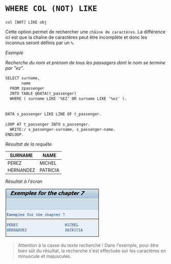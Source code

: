 # **`WHERE COL (NOT) LIKE`**

```JS
col [NOT] LIKE obj
```

Cette option permet de rechercher une `châine de caractères`. La différence ici est que la chaîne de caractères peut être incomplète et donc les inconnus seront définis par un `%`.

_Exemple_

_Recherche du nom et prénom de tous les passagers dont le nom se termine par "ez"._

```JS
SELECT surname,
       name
  FROM zpassenger
  INTO TABLE @DATA(t_passenger)
  WHERE ( surname LIKE '%EZ' OR surname LIKE '%ez' ).


DATA s_passenger LIKE LINE OF t_passenger.

LOOP AT t_passenger INTO s_passenger.
  WRITE:/ s_passenger-surname, s_passenger-name.
ENDLOOP.
```

_Résultat de la requête_

| **SURNAME** | **NAME** |
| ----------- | -------- |
| PEREZ       | MICHEL   |
| HERNANDEZ   | PATRICIA |

_Résultat à l'écran_

![](../../00_Ressources/09_27_01.png)

> Attention à la casse du texte recherché ! Dans l'exemple, pour être bien sût du résultat, la recherche s'est effectuée sur les caractères en minuscule et majuscules.

